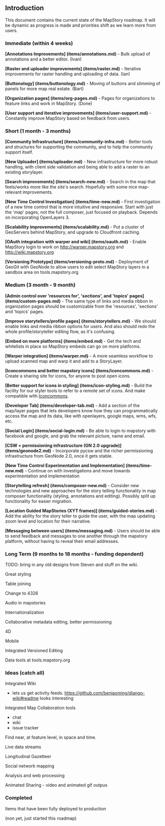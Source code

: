 ## Introduction

This document contains the current state of the MapStory roadmap. It will be dynamic as progress
is made and priorities shift as we learn more from users. 

### Immediate (within 4 weeks)

**[Annotations Improvements] (items/annotations.md)** - Bulk upload of annotations and a better editor. (Ivan)

**[Raster and uploader improvements] (items/raster.md)** - Iterative improvements for raster handling and 
uploading of data. (Ian)

**[Buttonology] (items/buttonology.md)** - Moving of buttons and slimming of panels for more map real estate. (Bart)

**[Organization pages] (items/org-pages.md)** - Pages for organizations to feature links and work in MapStory. (Done)

**[User support and iterative improvements] (items/user-support.md)** - Constantly improve MapStory based on feedback
from users.

### Short (1 month - 3 months)

**[Community Infrastructure] (items/community-infra.md)** - Better tools and structures for supporting the community, 
and to help the community support itself.

**[New Uploader] (items/uploader.md)** - New infrastructure for more robust handling, with client side validation and 
being able to add a raster to an existing storylayer.

**[Search improvements] (items/search-new.md)** - Search in the map that feels/works more like the site's search. 
Hopefully with some nice map-relevant improvements.

**[New Time Control Investigation] (items/time-new.md)** - First investigation of a new time control that is more intuitive and
responsive. Start with just the 'map' pages, not the full composer, just focused on playback. Depends on incorporating
OpenLayers 3.

**[Scalability improvements] (items/scalability.md)** - Put a cluster of GeoServers behind MapStory, and upgrade to 
Cloudfront caching.

**[OAuth integration with warper and wiki] (items/oauth.md)** - Enable MapStory login to work on 
http://warper.mapstory.org and http://wiki.mapstory.org

**[Versioning Prototype] (items/versioning-proto.md)** - Deployment of GeoGit with GeoNode to allow users to edit select
MapStory layers in a sandbox area on tools.mapstory.org

### Medium (3 month - 9 month)

**[Admin control over 'resources for', 'sections', and 'topics' pages] (items/custom-pages.md)** - The same type of links and media ribbon
in organization pages should be customizable from the 'resources', 'sections' and 'topics' pages.

**[Improve storytellers/profile pages] (items/storytellers.md)** - We should enable links and media ribbon options for users.
And also should redo the whole profile/storyteller editing flow, as it's confusing.

**[Embed on more platforms] (items/embed.md)** - Get the tech and whitelists in place so MapStory embeds can go on
more platforms.

**[Warper integration] (items/warper.md)** - A more seamless workflow to upload scanned map and warp it and add to a StoryLayer.

**[Iconcommons and better mapstory icons] (items/iconcommons.md)** - Create a sharing site for icons, for anyone to post 
open icons. 

**[Better support for icons in styling] (items/icon-styling.md)** - Build the facility for our styler tools to refer
to a remote set of icons. And make compatible with [Iconcommons](items/iconcommons.md).

**[Developer Tab] (items/developer-tab.md)** - Add a section of the map/layer pages that lets developers know how
they can programmatically access the map and its data, like with openlayers, google maps, wms, wfs, etc.

**[Social Login] (items/social-login.md)** - Be able to login to mapstory with facebook and google, and grab the relevant 
picture, name and email.

**[CSW + permissioning infrastructure (GN 2.0 upgrade)] (items/geonode2.md)** - Incorporate pycsw and the richer
permissioning infrastructure from GeoNode 2.0, once it gets stable.

**[New Time Control Experimentation and Implementation] (items/time-new.md)** - Continue on with investigations and
move towards experimentation and implementation

**[Storytelling refresh] (items/composer-new.md)** - Consider new technologies and new approaches for the story telling 
functionality in map composer functionality (styling, annotations and editing). Possibly split up 
functionality for easier migration.

**[Location Guided MapStories (XYT frames)] (items/guided-stories.md)** - Add the ability for the story teller to 
guide the user, with the map updating zoom level and location for their narrative.

**[Messaging between users] (items/messaging.md)** - Users should be able to send feedback and messages to one another
through the mapstory platform, without having to reveal their email addresses.

### Long Term (9 months to 18 months - funding dependent)

TODO: bring in any old designs from Steven and stuff on the wiki.

Great styling

Table joining

Change to 4326

Audio in mapstories

Internationalization

Collaborative metadata editing, better permissioning

4D

Mobile

Integrated Versioned Editing

Data tools at tools.mapstory.org

### Ideas (catch all)

Integrated Wiki
 - lets us get activity feeds. https://github.com/benjaoming/django-wiki#readme looks interesting

Integrated Map Collaboration tools
 - chat
 - wiki
 - issue tracker
 
Find near, at feature level, in space and time.

Live data streams

Longitudinal Gazetteer

Social network mapping

Analysis and web processing

Animated Sharing - video and animated gif outpus


### Completed

Items that have been fully deployed to production

(non yet, just started this roadmap)

